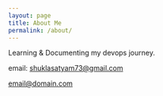 ```yaml
---
layout: page
title: About Me
permalink: /about/
---
```


Learning & Documenting my devops journey.

email: shuklasatyam73@gmail.com



[email@domain.com](mailto:email@domain.com)
